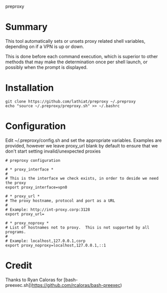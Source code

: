 preproxy

# Summary
This tool automatically sets or unsets proxy related shell variables, depending on if a VPN is up or down.

This is done before each command execution, which is superior to other methods that may make the determination once per shell launch, or possibly when the prompt is displayed.

# Installation
```
git clone https://github.com/lathiat/preproxy ~/.preproxy
echo "source ~/.preproxy/preproxy.sh" >> ~/.bashrc
```

# Configuration

Edit ~/.preproxy/config.sh and set the appropriate variables.
Examples are provided, however we leave proxy_url blank by default to ensure
that we don't start setting invalid/unexpected proxies

```
# preproxy configuration

# * proxy_interface *
#
# This is the interface we check exists, in order to deside we need the proxy
export proxy_interface=vpn0

# * proxy_url *
# The proxy hostname, protocol and port as a URL
#
# Example: http://int-proxy.corp:3128
export proxy_url=

# * proxy_noproxy *
# List of hostnames not to proxy.  This is not supported by all programs.
#
# Example: localhost,127.0.0.1,corp
export proxy_noproxy=localhost,127.0.0.1,::1
```

# Credit
Thanks to Ryan Caloras for [bash-preexec.sh])https://github.com/rcaloras/bash-preexec)
